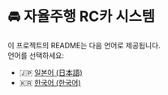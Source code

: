 # 🚘 자율주행 RC카 시스템

이 프로젝트의 README는 다음 언어로 제공됩니다.  
언어를 선택하세요:

- 🇯🇵 [일본어 (日本語)](README_jp.md)
- 🇰🇷 [한국어 (한국어)](README_kr.md)

